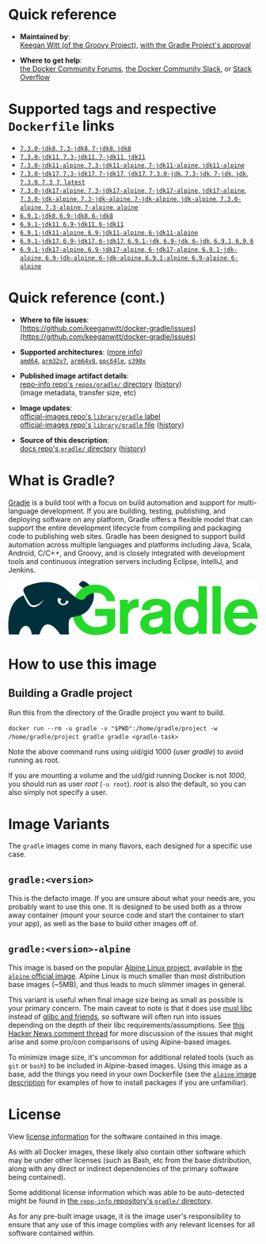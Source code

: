 <!--

********************************************************************************

WARNING:

    DO NOT EDIT "gradle/README.md"

    IT IS AUTO-GENERATED

    (from the other files in "gradle/" combined with a set of templates)

********************************************************************************

-->

# Quick reference

-	**Maintained by**:  
	[Keegan Witt (of the Groovy Project)](https://github.com/keeganwitt/docker-gradle), [with the Gradle Project's approval](https://discuss.gradle.org/t/official-docker-images/21159/8)

-	**Where to get help**:  
	[the Docker Community Forums](https://forums.docker.com/), [the Docker Community Slack](https://dockr.ly/slack), or [Stack Overflow](https://stackoverflow.com/search?tab=newest&q=docker)

# Supported tags and respective `Dockerfile` links

-	[`7.3.0-jdk8`, `7.3-jdk8`, `7-jdk8`, `jdk8`](https://github.com/keeganwitt/docker-gradle/blob/bb670240f77609e10dc46f195d1c675fb43b04d0/jdk8/Dockerfile)
-	[`7.3.0-jdk11`, `7.3-jdk11`, `7-jdk11`, `jdk11`](https://github.com/keeganwitt/docker-gradle/blob/bb670240f77609e10dc46f195d1c675fb43b04d0/jdk11/Dockerfile)
-	[`7.3.0-jdk11-alpine`, `7.3-jdk11-alpine`, `7-jdk11-alpine`, `jdk11-alpine`](https://github.com/keeganwitt/docker-gradle/blob/bb670240f77609e10dc46f195d1c675fb43b04d0/jdk11-alpine/Dockerfile)
-	[`7.3.0-jdk17`, `7.3-jdk17`, `7-jdk17`, `jdk17`, `7.3.0-jdk`, `7.3-jdk`, `7-jdk`, `jdk`, `7.3.0`, `7.3`, `7`, `latest`](https://github.com/keeganwitt/docker-gradle/blob/bb670240f77609e10dc46f195d1c675fb43b04d0/jdk17/Dockerfile)
-	[`7.3.0-jdk17-alpine`, `7.3-jdk17-alpine`, `7-jdk17-alpine`, `jdk17-alpine`, `7.3.0-jdk-alpine`, `7.3-jdk-alpine`, `7-jdk-alpine`, `jdk-alpine`, `7.3.0-alpine`, `7.3-alpine`, `7-alpine`, `alpine`](https://github.com/keeganwitt/docker-gradle/blob/bb670240f77609e10dc46f195d1c675fb43b04d0/jdk17-alpine/Dockerfile)
-	[`6.9.1-jdk8`, `6.9-jdk8`, `6-jdk8`](https://github.com/keeganwitt/docker-gradle/blob/24b771a3cca16f18033005a144e9b4dbeb430bbc/jdk8/Dockerfile)
-	[`6.9.1-jdk11`, `6.9-jdk11`, `6-jdk11`](https://github.com/keeganwitt/docker-gradle/blob/24b771a3cca16f18033005a144e9b4dbeb430bbc/jdk11/Dockerfile)
-	[`6.9.1-jdk11-alpine`, `6.9-jdk11-alpine`, `6-jdk11-alpine`](https://github.com/keeganwitt/docker-gradle/blob/24b771a3cca16f18033005a144e9b4dbeb430bbc/jdk11-alpine/Dockerfile)
-	[`6.9.1-jdk17`, `6.9-jdk17`, `6-jdk17`, `6.9.1-jdk`, `6.9-jdk`, `6-jdk`, `6.9.1`, `6.9`, `6`](https://github.com/keeganwitt/docker-gradle/blob/24b771a3cca16f18033005a144e9b4dbeb430bbc/jdk17/Dockerfile)
-	[`6.9.1-jdk17-alpine`, `6.9-jdk17-alpine`, `6-jdk17-alpine`, `6.9.1-jdk-alpine`, `6.9-jdk-alpine`, `6-jdk-alpine`, `6.9.1-alpine`, `6.9-alpine`, `6-alpine`](https://github.com/keeganwitt/docker-gradle/blob/24b771a3cca16f18033005a144e9b4dbeb430bbc/jdk17-alpine/Dockerfile)

# Quick reference (cont.)

-	**Where to file issues**:  
	[https://github.com/keeganwitt/docker-gradle/issues](https://github.com/keeganwitt/docker-gradle/issues)

-	**Supported architectures**: ([more info](https://github.com/docker-library/official-images#architectures-other-than-amd64))  
	[`amd64`](https://hub.docker.com/r/amd64/gradle/), [`arm32v7`](https://hub.docker.com/r/arm32v7/gradle/), [`arm64v8`](https://hub.docker.com/r/arm64v8/gradle/), [`ppc64le`](https://hub.docker.com/r/ppc64le/gradle/), [`s390x`](https://hub.docker.com/r/s390x/gradle/)

-	**Published image artifact details**:  
	[repo-info repo's `repos/gradle/` directory](https://github.com/docker-library/repo-info/blob/master/repos/gradle) ([history](https://github.com/docker-library/repo-info/commits/master/repos/gradle))  
	(image metadata, transfer size, etc)

-	**Image updates**:  
	[official-images repo's `library/gradle` label](https://github.com/docker-library/official-images/issues?q=label%3Alibrary%2Fgradle)  
	[official-images repo's `library/gradle` file](https://github.com/docker-library/official-images/blob/master/library/gradle) ([history](https://github.com/docker-library/official-images/commits/master/library/gradle))

-	**Source of this description**:  
	[docs repo's `gradle/` directory](https://github.com/docker-library/docs/tree/master/gradle) ([history](https://github.com/docker-library/docs/commits/master/gradle))

# What is Gradle?

[Gradle](https://gradle.org/) is a build tool with a focus on build automation and support for multi-language development. If you are building, testing, publishing, and deploying software on any platform, Gradle offers a flexible model that can support the entire development lifecycle from compiling and packaging code to publishing web sites. Gradle has been designed to support build automation across multiple languages and platforms including Java, Scala, Android, C/C++, and Groovy, and is closely integrated with development tools and continuous integration servers including Eclipse, IntelliJ, and Jenkins.

![logo](https://raw.githubusercontent.com/docker-library/docs/c3d3ca6beed000f9ba6eabc98f3399158f520256/gradle/logo.png)

# How to use this image

## Building a Gradle project

Run this from the directory of the Gradle project you want to build.

`docker run --rm -u gradle -v "$PWD":/home/gradle/project -w /home/gradle/project gradle gradle <gradle-task>`

Note the above command runs using uid/gid 1000 (user *gradle*) to avoid running as root.

If you are mounting a volume and the uid/gid running Docker is not *1000*, you should run as user *root* (`-u root`). *root* is also the default, so you can also simply not specify a user.

# Image Variants

The `gradle` images come in many flavors, each designed for a specific use case.

## `gradle:<version>`

This is the defacto image. If you are unsure about what your needs are, you probably want to use this one. It is designed to be used both as a throw away container (mount your source code and start the container to start your app), as well as the base to build other images off of.

## `gradle:<version>-alpine`

This image is based on the popular [Alpine Linux project](https://alpinelinux.org), available in [the `alpine` official image](https://hub.docker.com/_/alpine). Alpine Linux is much smaller than most distribution base images (~5MB), and thus leads to much slimmer images in general.

This variant is useful when final image size being as small as possible is your primary concern. The main caveat to note is that it does use [musl libc](https://musl.libc.org) instead of [glibc and friends](https://www.etalabs.net/compare_libcs.html), so software will often run into issues depending on the depth of their libc requirements/assumptions. See [this Hacker News comment thread](https://news.ycombinator.com/item?id=10782897) for more discussion of the issues that might arise and some pro/con comparisons of using Alpine-based images.

To minimize image size, it's uncommon for additional related tools (such as `git` or `bash`) to be included in Alpine-based images. Using this image as a base, add the things you need in your own Dockerfile (see the [`alpine` image description](https://hub.docker.com/_/alpine/) for examples of how to install packages if you are unfamiliar).

# License

View [license information](https://gradle.org/license/) for the software contained in this image.

As with all Docker images, these likely also contain other software which may be under other licenses (such as Bash, etc from the base distribution, along with any direct or indirect dependencies of the primary software being contained).

Some additional license information which was able to be auto-detected might be found in [the `repo-info` repository's `gradle/` directory](https://github.com/docker-library/repo-info/tree/master/repos/gradle).

As for any pre-built image usage, it is the image user's responsibility to ensure that any use of this image complies with any relevant licenses for all software contained within.
